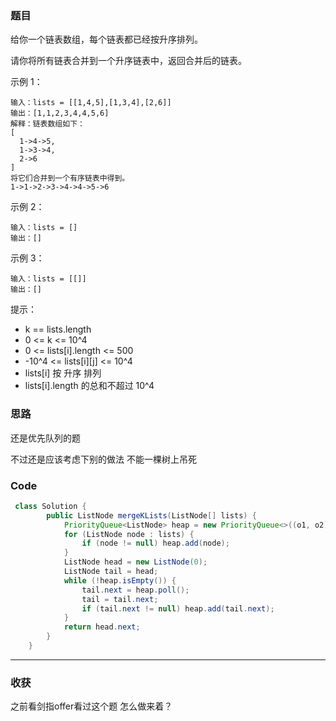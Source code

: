 ### 题目
给你一个链表数组，每个链表都已经按升序排列。

请你将所有链表合并到一个升序链表中，返回合并后的链表。

 

示例 1：
```
输入：lists = [[1,4,5],[1,3,4],[2,6]]
输出：[1,1,2,3,4,4,5,6]
解释：链表数组如下：
[
  1->4->5,
  1->3->4,
  2->6
]
将它们合并到一个有序链表中得到。
1->1->2->3->4->4->5->6
```
示例 2：
```
输入：lists = []
输出：[]
```
示例 3：
```
输入：lists = [[]]
输出：[]
``` 
提示：
- k == lists.length
- 0 <= k <= 10^4
- 0 <= lists[i].length <= 500
- -10^4 <= lists[i][j] <= 10^4
- lists[i] 按 升序 排列
- lists[i].length 的总和不超过 10^4

### 思路
还是优先队列的题 

不过还是应该考虑下别的做法 不能一棵树上吊死
### Code
```java
 class Solution {
        public ListNode mergeKLists(ListNode[] lists) {
            PriorityQueue<ListNode> heap = new PriorityQueue<>((o1, o2) -> o1.val - o2.val);
            for (ListNode node : lists) {
                if (node != null) heap.add(node);
            }
            ListNode head = new ListNode(0);
            ListNode tail = head;
            while (!heap.isEmpty()) {
                tail.next = heap.poll();
                tail = tail.next;
                if (tail.next != null) heap.add(tail.next);
            }
            return head.next;
        }
    }
```
*** 
### 收获
之前看剑指offer看过这个题 怎么做来着？
